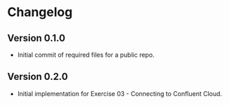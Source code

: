 # Changelog

## Version 0.1.0

* Initial commit of required files for a public repo.

## Version 0.2.0

* Initial implementation for Exercise 03 - Connecting to Confluent Cloud.